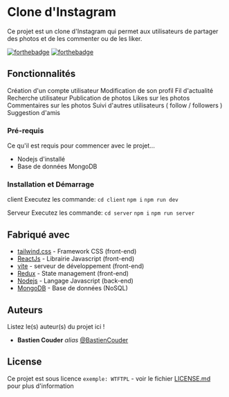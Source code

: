 # Clone d'Instagram
Ce projet est un clone d'Instagram qui permet aux utilisateurs de partager des photos et de les commenter ou de les liker.

[![forthebadge](https://forthebadge.com/images/badges/made-with-javascript.svg)](https://forthebadge.com)
[![forthebadge](https://forthebadge.com/images/badges/ctrl-c-ctrl-v.svg)](https://forthebadge.com)

## Fonctionnalités

Création d'un compte utilisateur
Modification de son profil
Fil d'actualité
Recherche utilisateur
Publication de photos
Likes sur les photos
Commentaires sur les photos
Suivi d'autres utilisateurs ( follow / followers )
Suggestion d'amis

### Pré-requis

Ce qu'il est requis pour commencer avec le projet...

- Nodejs d'installé
- Base de données MongoDB

### Installation et Démarrage

client
Executez les commande: ``cd client`` ``npm i`` ``npm run dev``

Serveur
Executez les commande: ``cd server`` ``npm i`` ``npm run server``


## Fabriqué avec

* [tailwind.css](tailwindcss.com) - Framework CSS (front-end)
* [ReactJs](https://fr.legacy.reactjs.org/)  - Librairie Javascript (front-end)
* [vite](https://vitejs.dev/)  - serveur de développement (front-end)
* [Redux](https://redux.js.org/) - State management (front-end)
* [Nodejs](https://nodejs.org/en/docs) - Langage Javascript (back-end)
* [MongoDB](https://www.mongodb.com/fr-fr) - Base de données (NoSQL)

## Auteurs
Listez le(s) auteur(s) du projet ici !
* **Bastien Couder** _alias_ [@BastienCouder](https://github.com/BastienCOuder)
## License

Ce projet est sous licence ``exemple: WTFTPL`` - voir le fichier [LICENSE.md](LICENSE.md) pour plus d'information
